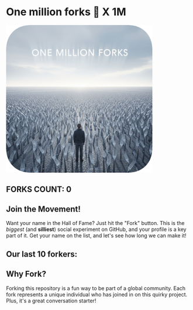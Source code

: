 # One million forks 🍴 X 1M

<img src="image.png" alt="Forks" width="400"/>

## FORKS COUNT: 0

## Join the Movement!

Want your name in the Hall of Fame? Just hit the "Fork" button. This is the _biggest_ (and __silliest__) social experiment on GitHub, and your profile is a key part of it. Get your name on the list, and let's see how long we can make it!

## Our last 10 forkers:


## Why Fork?
Forking this repository is a fun way to be part of a global community. Each fork represents a unique individual who has joined in on this quirky project. Plus, it's a great conversation starter!
